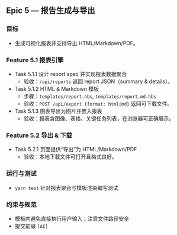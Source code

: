 ## Epic 5 — 报告生成与导出

### 目标
- 生成可视化报表并支持导出 HTML/Markdown/PDF。

### Feature 5.1 报表引擎
- Task 5.1.1 设计 report spec 并实现报表数据聚合
  - 验收：`/api/reports` 返回 report JSON（summary & details）。
- Task 5.1.2 HTML & Markdown 模板
  - 步骤：`templates/report.hbs`, `templates/report.md.hbs`
  - 验收：`POST /api/export {format: html|md}` 返回可下载文件。
- Task 5.1.3 图表导出为图片并嵌入报表
  - 验收：报表含图像、表格、关键任务列表，在浏览器可正确展示。

### Feature 5.2 导出 & 下载
- Task 5.2.1 页面提供“导出”为 HTML/Markdown/PDF
  - 验收：本地下载文件可打开且格式良好。

### 运行与测试
- `yarn test` 针对报表聚合与模板渲染编写测试

### 约束与规范
- 模板内避免直接执行用户输入；注意文件路径安全
- 提交前缀 `[AI]`
